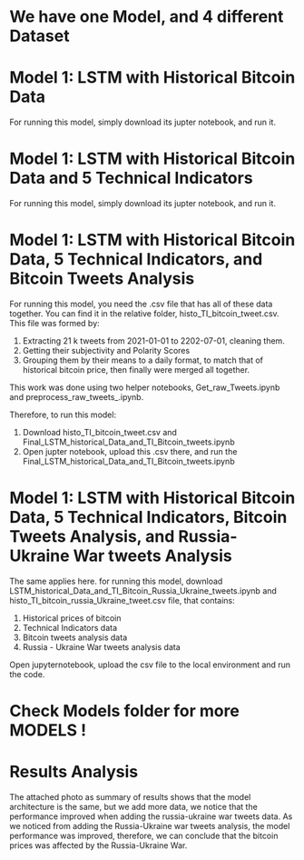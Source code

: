 # We have one Model, and 4 different Dataset

# Model 1: LSTM with Historical Bitcoin Data 

For running this model, simply download its jupter notebook, and run it.

# Model 1: LSTM with Historical Bitcoin Data and 5 Technical Indicators

For running this model, simply download its jupter notebook, and run it.

# Model 1: LSTM with Historical Bitcoin Data, 5 Technical Indicators, and Bitcoin Tweets Analysis

For running this model, you need the .csv file that has all of these data together.
You can find it in the relative folder, histo_TI_bitcoin_tweet.csv.
This file was formed by:

1. Extracting 21 k tweets from 2021-01-01 to 2202-07-01, cleaning them.
2. Getting their subjectivity and Polarity Scores
3. Grouping them by their means to a daily format, to match that of historical bitcoin price, then finally were merged all together. 

This work was done using two helper notebooks, Get_raw_Tweets.ipynb and preprocess_raw_tweets_.ipynb.

Therefore, to run this model:

1. Download histo_TI_bitcoin_tweet.csv and Final_LSTM_historical_Data_and_TI_Bitcoin_tweets.ipynb
2. Open jupter notebook, upload this .csv there, and run the Final_LSTM_historical_Data_and_TI_Bitcoin_tweets.ipynb


# Model 1: LSTM with Historical Bitcoin Data, 5 Technical Indicators, Bitcoin Tweets Analysis, and Russia-Ukraine War tweets Analysis

The same applies here. 
for running this model, download LSTM_historical_Data_and_TI_Bitcoin_Russia_Ukraine_tweets.ipynb and histo_TI_bitcoin_russia_Ukraine_tweet.csv file, that contains:
1. Historical prices of bitcoin
2. Technical Indicators data
3. Bitcoin tweets analysis data
4. Russia - Ukraine War tweets analysis data

Open jupyternotebook, upload the csv file to the local environment and run the code.

# Check Models folder for more MODELS !

# Results Analysis
The attached photo as summary of results shows that the model architecture is the same, but we add more data, we notice that the performance improved when adding the russia-ukraine war tweets data.
As we noticed from adding the Russia-Ukraine war tweets analysis, the model performance was improved, therefore, we can conclude that the bitcoin prices was affected by the Russia-Ukraine War. 

